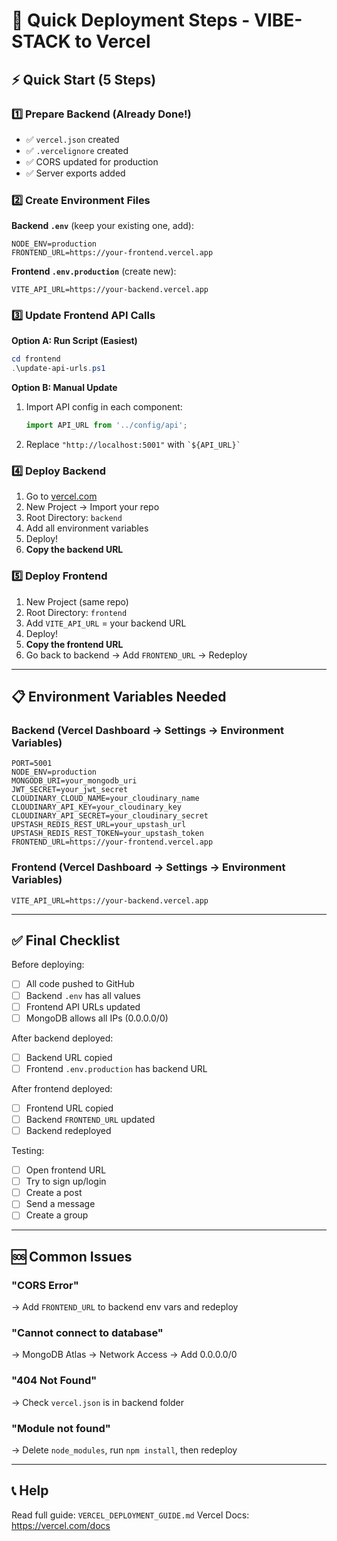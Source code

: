 # 🚀 Quick Deployment Steps - VIBE-STACK to Vercel

## ⚡ Quick Start (5 Steps)

### 1️⃣ Prepare Backend (Already Done!)
- ✅ `vercel.json` created
- ✅ `.vercelignore` created
- ✅ CORS updated for production
- ✅ Server exports added

### 2️⃣ Create Environment Files

**Backend `.env`** (keep your existing one, add):
```env
NODE_ENV=production
FRONTEND_URL=https://your-frontend.vercel.app
```

**Frontend `.env.production`** (create new):
```env
VITE_API_URL=https://your-backend.vercel.app
```

### 3️⃣ Update Frontend API Calls

**Option A: Run Script (Easiest)**
```powershell
cd frontend
.\update-api-urls.ps1
```

**Option B: Manual Update**
1. Import API config in each component:
   ```javascript
   import API_URL from '../config/api';
   ```
2. Replace `"http://localhost:5001"` with `` `${API_URL}` ``

### 4️⃣ Deploy Backend
1. Go to [vercel.com](https://vercel.com)
2. New Project → Import your repo
3. Root Directory: `backend`
4. Add all environment variables
5. Deploy!
6. **Copy the backend URL**

### 5️⃣ Deploy Frontend
1. New Project (same repo)
2. Root Directory: `frontend`
3. Add `VITE_API_URL` = your backend URL
4. Deploy!
5. **Copy the frontend URL**
6. Go back to backend → Add `FRONTEND_URL` → Redeploy

---

## 📋 Environment Variables Needed

### Backend (Vercel Dashboard → Settings → Environment Variables)
```
PORT=5001
NODE_ENV=production
MONGODB_URI=your_mongodb_uri
JWT_SECRET=your_jwt_secret
CLOUDINARY_CLOUD_NAME=your_cloudinary_name
CLOUDINARY_API_KEY=your_cloudinary_key
CLOUDINARY_API_SECRET=your_cloudinary_secret
UPSTASH_REDIS_REST_URL=your_upstash_url
UPSTASH_REDIS_REST_TOKEN=your_upstash_token
FRONTEND_URL=https://your-frontend.vercel.app
```

### Frontend (Vercel Dashboard → Settings → Environment Variables)
```
VITE_API_URL=https://your-backend.vercel.app
```

---

## ✅ Final Checklist

Before deploying:
- [ ] All code pushed to GitHub
- [ ] Backend `.env` has all values
- [ ] Frontend API URLs updated
- [ ] MongoDB allows all IPs (0.0.0.0/0)

After backend deployed:
- [ ] Backend URL copied
- [ ] Frontend `.env.production` has backend URL

After frontend deployed:
- [ ] Frontend URL copied
- [ ] Backend `FRONTEND_URL` updated
- [ ] Backend redeployed

Testing:
- [ ] Open frontend URL
- [ ] Try to sign up/login
- [ ] Create a post
- [ ] Send a message
- [ ] Create a group

---

## 🆘 Common Issues

### "CORS Error"
→ Add `FRONTEND_URL` to backend env vars and redeploy

### "Cannot connect to database"
→ MongoDB Atlas → Network Access → Add 0.0.0.0/0

### "404 Not Found"
→ Check `vercel.json` is in backend folder

### "Module not found"
→ Delete `node_modules`, run `npm install`, then redeploy

---

## 📞 Help

Read full guide: `VERCEL_DEPLOYMENT_GUIDE.md`
Vercel Docs: https://vercel.com/docs
